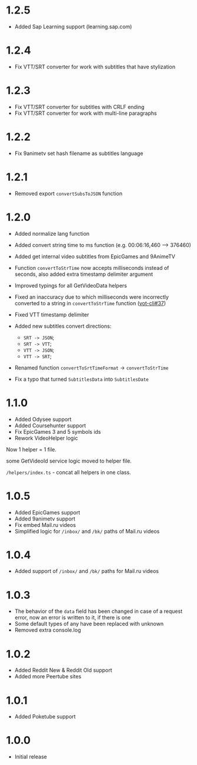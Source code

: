 # 1.2.5

- Added Sap Learning support (learning.sap.com)

# 1.2.4

- Fix VTT/SRT converter for work with subtitles that have stylization

# 1.2.3

- Fix VTT/SRT converter for subtitles with CRLF ending
- Fix VTT/SRT converter for work with multi-line paragraphs

# 1.2.2

- Fix 9animetv set hash filename as subtitles language

# 1.2.1

- Removed export `convertSubsToJSON` function

# 1.2.0

- Added normalize lang function
- Added convert string time to ms function (e.g. 00:06:16,460 --> 376460)
- Added get internal video subtitles from EpicGames and 9AnimeTV
- Function `convertToStrTime` now accepts milliseconds instead of seconds, also added extra timestamp delimiter argument
- Improved typings for all GetVideoData helpers
- Fixed an inaccuracy due to which milliseconds were incorrectly converted to a string in `convertToStrTime` function ([vot-cli#37](https://github.com/FOSWLY/vot-cli/pull/37#discussion_r1694870105))
- Fixed VTT timestamp delimiter
- Added new subtitles convert directions:

  - `SRT -> JSON`;
  - `SRT -> VTT`;
  - `VTT -> JSON`;
  - `VTT -> SRT`;

- Renamed function `convertToSrtTimeFormat` -> `convertToStrTime`
- Fix a typo that turned `SubtitlesData` into `SubtitlesDate`

# 1.1.0

- Added Odysee support
- Added Coursehunter support
- Fix EpicGames 3 and 5 symbols ids
- Rework VideoHelper logic

Now 1 helper = 1 file.

some GetVideoId service logic moved to helper file.

`/helpers/index.ts` - concat all helpers in one class.

# 1.0.5

- Added EpicGames support
- Added 9animetv support
- Fix embed Mail.ru videos
- Simplified logic for `/inbox/` and `/bk/` paths of Mail.ru videos

# 1.0.4

- Added support of `/inbox/` and `/bk/` paths for Mail.ru videos

# 1.0.3

- The behavior of the `data` field has been changed in case of a request error, now an error is written to it, if there is one
- Some default types of any have been replaced with unknown
- Removed extra console.log

# 1.0.2

- Added Reddit New & Reddit Old support
- Added more Peertube sites

# 1.0.1

- Added Poketube support

# 1.0.0

- Initial release
